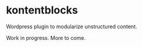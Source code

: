kontentblocks
=============

Wordpress plugin to modularize unstructured content.

Work in progress. More to come.
